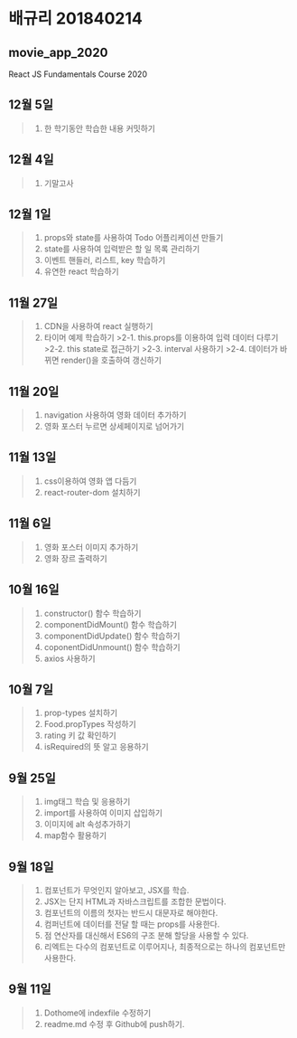 # 배규리 201840214
## movie_app_2020
React JS Fundamentals Course 2020

## 12월 5일
 >1. 한 학기동안 학습한 내용 커밋하기

## 12월 4일
 >1. 기말고사

## 12월 1일 
 >1. props와 state를 사용하여 Todo 어플리케이션 만들기
 >2. state를 사용하여 입력받은 할 일 목록 관리하기
 >3. 이벤트 핸들러, 리스트, key 학습하기
 >4. 유연한 react 학습하기

## 11월 27일
 >1. CDN을 사용하여 react 실행하기
 >2. 타이머 예제 학습하기
    >2-1. this.props를 이용하여 입력 데이터 다루기
    >2-2. this state로 접근하기
    >2-3. interval 사용하기
    >2-4. 데이터가 바뀌면 render()을 호출하여 갱신하기

## 11월 20일
 >1. navigation 사용하여 영화 데이터 추가하기
 >2. 영화 포스터 누르면 상세페이지로 넘어가기

## 11월 13일
 >1. css이용하여 영화 앱 다듬기
 >2. react-router-dom 설치하기

## 11월 6일
 >1. 영화 포스터 이미지 추가하기
 >2. 영화 장르 출력하기

## 10월 16일
 >1. constructor() 함수 학습하기
 >2. componentDidMount() 함수 학습하기
 >3. componentDidUpdate() 함수 학습하기
 >4. coponentDidUnmount() 함수 학습하기
 >5. axios 사용하기

## 10월 7일
>1. prop-types 설치하기
>2. Food.propTypes 작성하기
>3. rating 키 값 확인하기
>4. isRequired의 뜻 알고 응용하기

## 9월 25일
>1. img태그 학습 및 응용하기
>2. import를 사용하여 이미지 삽입하기
>3. 이미지에 alt 속성추가하기
>4. map함수 활용하기

## 9월 18일
>1. 컴포넌트가 무엇인지 알아보고, JSX를 학습.
>2. JSX는 단지 HTML과 자바스크립트를 조합한 문법이다.
>3. 컴포넌트의 이름의 첫자는 반드시 대문자로 해야한다.
>4. 컴퍼넌트에 데이터를 전달 할 때는 props를 사용한다.
>5. 점 연산자를 대신해서 ES6의 구조 분해 할당을 사용할 수 있다.
>6. 리엑트는 다수의 컴포넌트로 이루어지나, 최종적으로는 하나의 컴포넌트만 사용한다.

## 9월 11일
>1. Dothome에 indexfile 수정하기
>2. readme.md 수정 후 Github에 push하기.

